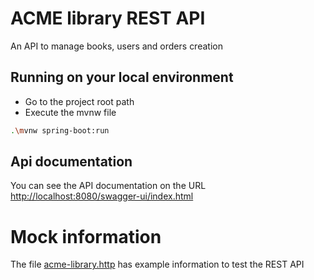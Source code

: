 # ACME library REST API
An API to manage books, users and orders creation

## Running on your local environment
- Go to the project root path
- Execute the mvnw file

```bash
.\mvnw spring-boot:run
```
## Api documentation
You can see the API documentation on the URL [http://localhost:8080/swagger-ui/index.html](http://localhost:8080/swagger-ui/index.html)

# Mock information
The file [acme-library.http](acme-library.http) has example information to test the REST API